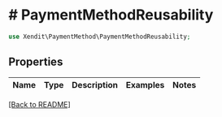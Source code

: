 # # PaymentMethodReusability


```php
use Xendit\PaymentMethod\PaymentMethodReusability;
```

## Properties

Name | Type | Description | Examples | Notes
------------ | ------------- | ------------- | ------------- | ------------- 

[[Back to README]](../../README.md)

